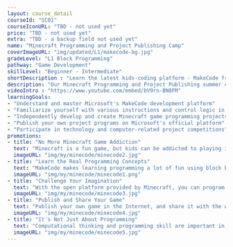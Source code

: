 ```yaml
---
layout: course_detail
courseId: "SC01"
courseIconURL: "TBD - not used yet"
price: "TBD - not used yet"
extra: "TBD - a backup field not used yet"
name: "Minecraft Programming and Project Publishing Camp"
coverImageURL: "img/updated/L1/makecode-bg.jpg"
gradeLevel: "L1 Block Programming"
pathway: "Game Development"
skillLevel: "Beginner - Intermediate"
shortDescription : "Learn the latest kids-coding platform - MakeCode from Microsoft, and become a Minecraft game developer to change your favorite game to be just how you like it!"
description: "Our Minecraft Programming and Project Publishing summer camp course is for those who want a fun and accessible a taste of game development! Microsoft's MakeCode platform allows your child to create their own programs in their favorite Minecraft worlds. In this course, we will teach your child all they need to know to start creating meaningful applications in Minecraft and show them how to publish it for others to play."
videoIntro : "https://www.youtube.com/embed/bV9rn-BN8FM"
learningGoals:
- "Understand and master Microsoft's MakeCode development platform"
- "Familiarize yourself with various instructions and control logic in graphical programming"
- "Independently develop and create Minecraft game programming projects"
- "Publish your own project programs on Microsoft's official platform"
- "Participate in technology and computer-related project competitions"
promotions:
- title: "No More Minecraft Game Addiction"
  text: "Minecraft is a fun game, but kids can be addicted to playing it. With MakeCode, kids can start learning programming inside the fun game."
  imageURL: "img/my/minecode/minecode2.jpg"
- title: "Learn the Real Programming Concepts"
  text: "MakeCode makes learning programming a lot of fun using block based code. You will learn professional programming concepts while playing and making changes to the Minecraft world."
  imageURL: "img/my/minecode/minecode1.png"
- title: "Challenge Your Imagination"
  text: "With the open platform provided by Minecraft, you can program anything you want with your imagniation, and change the game into a version you have never seen before."
  imageURL: "img/my/minecode/minecode3.jpg"
- title: "Publish and Share Your Game"
  text: "Publish your own game in the Internet, and share it with the whole world. You could become famous as a young game developer."
  imageURL: "img/my/minecode/minecode4.jpg"
- title: "It's Not Just About Programming"
  text: "Computational thinking and programming skill are important in today's society.  Kids will gain confidence as they learn how to solve problems using programming."
  imageURL: "img/my/minecode/minecode5.jpg"
---
```

